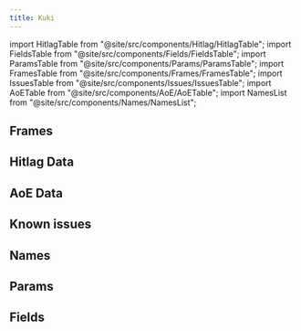 ```yaml
---
title: Kuki
---
```


import HitlagTable from "@site/src/components/Hitlag/HitlagTable";
import FieldsTable from "@site/src/components/Fields/FieldsTable";
import ParamsTable from "@site/src/components/Params/ParamsTable";
import FramesTable from "@site/src/components/Frames/FramesTable";
import IssuesTable from "@site/src/components/Issues/IssuesTable";
import AoETable from "@site/src/components/AoE/AoETable";
import NamesList from "@site/src/components/Names/NamesList";

## Frames

<FramesTable item_key="kuki" />

## Hitlag Data

<HitlagTable item_key="kuki" />

## AoE Data

<AoETable item_key="kuki" />

## Known issues

<IssuesTable item_key="kuki" />

## Names

<NamesList item_key="kuki" />

## Params

<ParamsTable item_key="kuki" />

## Fields

<FieldsTable item_key="kuki" />
